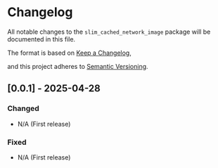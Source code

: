 # Changelog




All notable changes to the `slim_cached_network_image` package will be documented in this file.





The format is based on [Keep a Changelog](https://keepachangelog.com/en/1.0.0/),


and this project adheres to [Semantic Versioning](https://semver.org/spec/v2.0.0.html).





## [0.0.1] - 2025-04-28





### Changed


- N/A (First release)





### Fixed


- N/A (First release)